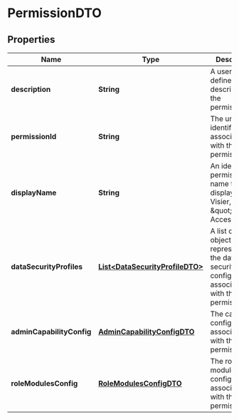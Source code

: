 

# PermissionDTO


## Properties

| Name | Type | Description | Notes |
|------------ | ------------- | ------------- | -------------|
|**description** | **String** | A user-defined description of the permission. |  [optional] |
|**permissionId** | **String** | The unique identifier associated with the permission. |  [optional] |
|**displayName** | **String** | An identifiable permission name to display in Visier, such as \&quot;Diversity Access\&quot;. |  [optional] |
|**dataSecurityProfiles** | [**List&lt;DataSecurityProfileDTO&gt;**](DataSecurityProfileDTO.md) | A list of objects representing the data security profile configurations associated with the permission. |  [optional] |
|**adminCapabilityConfig** | [**AdminCapabilityConfigDTO**](AdminCapabilityConfigDTO.md) | The capability configuration associated with the permission. |  [optional] |
|**roleModulesConfig** | [**RoleModulesConfigDTO**](RoleModulesConfigDTO.md) | The role modules configuration associated with the permission. |  [optional] |



